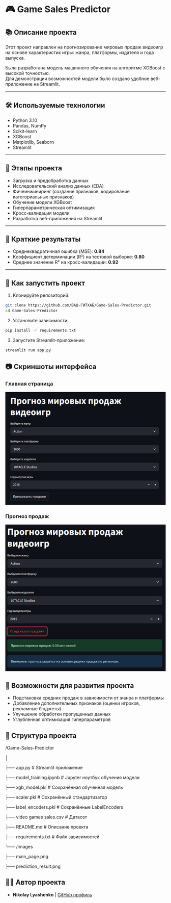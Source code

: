 # 🎮 Game Sales Predictor

## 📚 Описание проекта
Этот проект направлен на прогнозирование мировых продаж видеоигр на основе характеристик игры: жанра, платформы, издателя и года выпуска.

Была разработана модель машинного обучения на алгоритме XGBoost с высокой точностью.  
Для демонстрации возможностей модели было создано удобное веб-приложение на Streamlit.

---

## 🛠 Используемые технологии
- Python 3.10
- Pandas, NumPy
- Scikit-learn
- XGBoost
- Matplotlib, Seaborn
- Streamlit

---

## 🧩 Этапы проекта
- Загрузка и предобработка данных
- Исследовательский анализ данных (EDA)
- Фичеинжиниринг (создание признаков, кодирование категориальных признаков)
- Обучение модели XGBoost
- Гиперпараметрическая оптимизация
- Кросс-валидация модели
- Разработка веб-приложения на Streamlit

---

## 🎯 Краткие результаты
- Среднеквадратичная ошибка (MSE): **0.84**
- Коэффициент детерминации (R²) на тестовой выборке: **0.80**
- Среднее значение R² на кросс-валидации: **0.92**

---

## 🚀 Как запустить проект

1. Клонируйте репозиторий:

```bash
git clone https://github.com/ВАШ-ГИТХАБ/Game-Sales-Predictor.git
cd Game-Sales-Predictor
```

2. Установите зависимости:
```bash
pip install -r requirements.txt
```
3. Запустите Streamlit-приложение:
```bash
streamlit run app.py
```

## 📷 Скриншоты интерфейса

### Главная страница
![Главная страница](images/main_page.png)

### Прогноз продаж
![Прогноз продаж](images/prediction_result.png)


## 📌 Возможности для развития проекта
- Подстановка средних продаж в зависимости от жанра и платформы
- Добавление дополнительных признаков (оценки игроков, рекламные бюджеты)
- Улучшение обработки пропущенных данных
- Углубленная оптимизация гиперпараметров

## 📂 Структура проекта
/Game-Sales-Predictor

│

├── app.py                  # Streamlit приложение

├── model_training.ipynb    # Jupyter ноутбук обучения модели

├── xgb_model.pkl           # Сохранённая обученная модель

├── scaler.pkl              # Сохранённый стандартизатор

├── label_encoders.pkl      # Сохранённые LabelEncoders

├── video games sales.csv   # Датасет

├── README.md               # Описание проекта

├── requirements.txt        # Файл зависимостей

└── /images


   ├── main_page.png
  
   ├── prediction_result.png

## 👨‍💻 Автор проекта
- **Nikolay Lyashenko** | [GitHub профиль](https://github.com/Dark1Loki)
